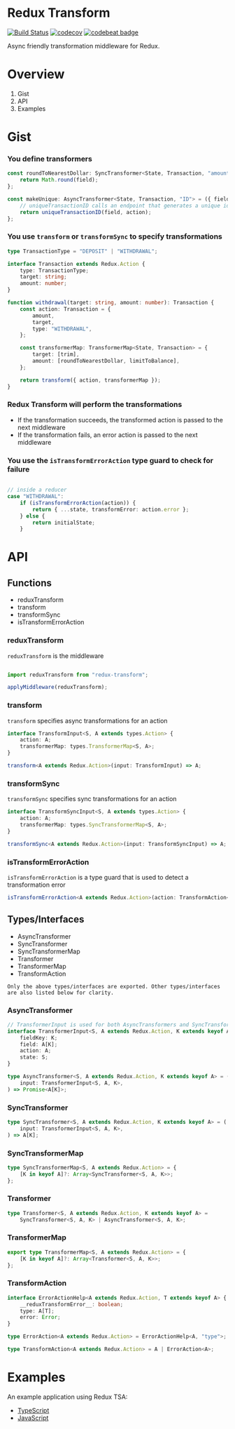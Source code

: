 # Redux Transform

[![Build Status](https://travis-ci.org/contrarian/redux-transform.svg?branch=master)](https://travis-ci.org/contrarian/redux-transform) [![codecov](https://codecov.io/gh/contrarian/redux-transform/branch/master/graph/badge.svg)](https://codecov.io/gh/contrarian/redux-transform) [![codebeat badge](https://codebeat.co/badges/9546d22d-60bf-4447-a77e-693dae34a62e)](https://codebeat.co/projects/github-com-contrarian-redux-transform-master)

Async friendly transformation middleware for Redux.

# Overview

1. Gist
2. API
3. Examples

# Gist

### You define transformers

```typescript
const roundToNearestDollar: SyncTransformer<State, Transaction, "amount"> = ({ field }) => {
    return Math.round(field);
};

const makeUnique: AsyncTransformer<State, Transaction, "ID"> = ({ field, action }) => {
    // uniqueTransactionID calls an endpoint that generates a unique id for a transaction
    return uniqueTransactionID(field, action);
};
```

### You use ```transform``` or ```transformSync``` to specify transformations


```typescript
type TransactionType = "DEPOSIT" | "WITHDRAWAL";

interface Transaction extends Redux.Action {
    type: TransactionType;
    target: string;
    amount: number;
}

function withdrawal(target: string, amount: number): Transaction {
    const action: Transaction = {
        amount,
        target,
        type: "WITHDRAWAL",
    };

    const transformerMap: TransformerMap<State, Transaction> = {
        target: [trim],
        amount: [roundToNearestDollar, limitToBalance],
    };

    return transform({ action, transformerMap });
}
```

### Redux Transform will perform the transformations

- If the transformation succeeds, the transformed action is passed to the next middleware 
- If the transformation fails, an error action is passed to the next middleware

### You use the ```isTransformErrorAction``` type guard to check for failure

```typescript

// inside a reducer
case "WITHDRAWAL":
    if (isTransformErrorAction(action)) {
        return { ...state, transformError: action.error };
    } else {                
        return initialState;
    }
```

# API

## Functions

- reduxTransform
- transform
- transformSync
- isTransformErrorAction

### reduxTransform

```reduxTransform``` is the middleware

```typescript

import reduxTransform from "redux-transform";

applyMiddleware(reduxTransform);

```

### transform

```transform``` specifies async transformations for an action

```typescript
interface TransformInput<S, A extends types.Action> {
    action: A;
    transformerMap: types.TransformerMap<S, A>;
}

transform<A extends Redux.Action>(input: TransformInput) => A;
```

### transformSync

```transformSync``` specifies sync transformations for an action

```typescript
interface TransformSyncInput<S, A extends types.Action> {
    action: A;
    transformerMap: types.SyncTransformerMap<S, A>;
}

transformSync<A extends Redux.Action>(input: TransformSyncInput) => A;
```

### isTransformErrorAction

```isTransformErrorAction``` is a type guard that is used to detect a transformation error

```typescript
isTransformErrorAction<A extends Redux.Action>(action: TransformAction<A>): action is TransformErrorAction<A>
```

## Types/Interfaces

- AsyncTransformer
- SyncTransformer
- SyncTransformerMap 
- Transformer
- TransformerMap
- TransformAction

```Only the above types/interfaces are exported. Other types/interfaces are also listed below for clarity.```

### AsyncTransformer

```typescript
// TransformerInput is used for both AsyncTransformers and SyncTransformers
interface TransformerInput<S, A extends Redux.Action, K extends keyof A> {
    fieldKey: K;
    field: A[K];
    action: A;
    state: S;
}

type AsyncTransformer<S, A extends Redux.Action, K extends keyof A> = (
    input: TransformerInput<S, A, K>,
) => Promise<A[K]>;
```

### SyncTransformer

```typescript
type SyncTransformer<S, A extends Redux.Action, K extends keyof A> = (
    input: TransformerInput<S, A, K>,
) => A[K];
```

### SyncTransformerMap

```typescript
type SyncTransformerMap<S, A extends Redux.Action> = {
    [K in keyof A]?: Array<SyncTransformer<S, A, K>>;
};
```

### Transformer

```typescript
type Transformer<S, A extends Redux.Action, K extends keyof A> =
    SyncTransformer<S, A, K> | AsyncTransformer<S, A, K>;
```

### TransformerMap

```typescript
export type TransformerMap<S, A extends Redux.Action> = {
    [K in keyof A]?: Array<Transformer<S, A, K>>;
};
```

### TransformAction

```typescript
interface ErrorActionHelp<A extends Redux.Action, T extends keyof A> {
    __reduxTransformError__: boolean;
    type: A[T];
    error: Error;
}

type ErrorAction<A extends Redux.Action> = ErrorActionHelp<A, "type">;

type TransformAction<A extends Redux.Action> = A | ErrorAction<A>;
```
# Examples

An example application using Redux TSA:
- [TypeScript](https://github.com/contrarian/redux-transform/tree/master/examples/ts)
- [JavaScript](https://github.com/contrarian/redux-transform/tree/master/examples/js)

